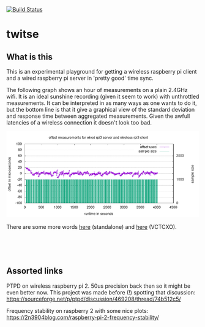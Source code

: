 [![Build Status](https://travis-ci.org/bjerrep/twitse.svg?branch=master)](https://travis-ci.org/bjerrep/twitse)

# twitse

## What is this
This is an experimental playground for getting a wireless raspberry pi client and a wired raspberry pi server in 'pretty good' time sync. 

The following graph shows an hour of measurements on a plain 2.4GHz wifi. It is an ideal sunshine recording (given it seem to work) with unthrottled measurements. It can be interpreted in as many ways as one wants to do it, but the bottom line is that it give a graphical view of the standard deviation and response time between aggregated measurements. Given the awfull latencies of a wireless connection it doesn't look too bad.

<p align="center"><img src="dataanalysis/data/1hour_throttle_off/server/plot.png"></p>

There are some more words [here](doc/TLDR.md) (standalone) and [here](doc/VCTCXO.md) (VCTCXO).

<br /><br /><br />

## Assorted links
PTPD on wireless raspberry pi 2. 50us precision back then so it might be even better now. This project was made before (!) spotting that discussion:
https://sourceforge.net/p/ptpd/discussion/469208/thread/74b512c5/

Frequency stability on raspberry 2 with some nice plots:
https://2n3904blog.com/raspberry-pi-2-frequency-stability/
